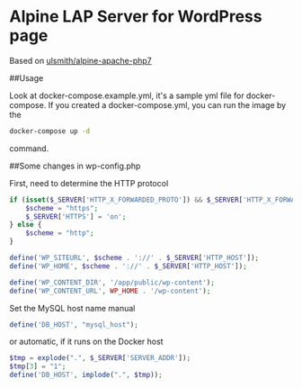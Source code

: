 # Alpine LAP Server for WordPress page

Based on [ulsmith/alpine-apache-php7](https://hub.docker.com/r/ulsmith/alpine-apache-php7/)

##Usage

Look at docker-compose.example.yml, it's a sample yml file for docker-compose.
If you created a docker-compose.yml, you can run the image by the
```bash
docker-compose up -d
```
command.

##Some changes in wp-config.php

First, need to determine the HTTP protocol
```php
if (isset($_SERVER['HTTP_X_FORWARDED_PROTO']) && $_SERVER['HTTP_X_FORWARDED_PROTO'] == 'https') {
    $scheme = "https";
    $_SERVER['HTTPS'] = 'on';
} else {
    $scheme = "http";
}

define('WP_SITEURL', $scheme . '://' . $_SERVER['HTTP_HOST']);
define('WP_HOME', $scheme . '://' . $_SERVER['HTTP_HOST']);

define('WP_CONTENT_DIR', '/app/public/wp-content');
define('WP_CONTENT_URL', WP_HOME . '/wp-content');
```
Set the MySQL host name manual
```php
define('DB_HOST', "mysql_host");
```
or automatic, if it runs on the Docker host
```php
$tmp = explode(".", $_SERVER['SERVER_ADDR']);
$tmp[3] = "1";
define('DB_HOST', implode(".", $tmp));
```
